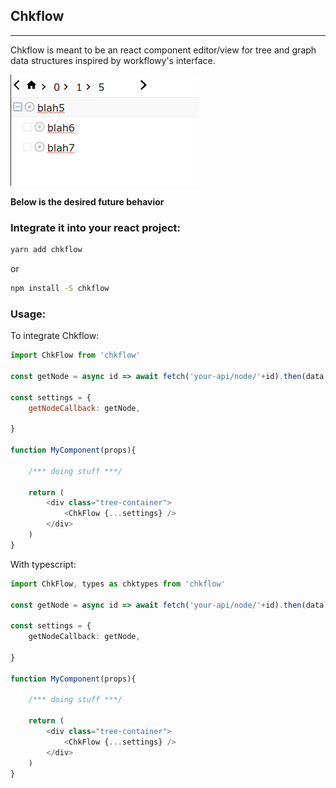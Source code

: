 ## Chkflow

---

Chkflow is meant to be an react component editor/view for tree and graph data structures inspired by workflowy's interface.

![screenshot of workflowy component](./assets/scrnsht1.png)

**Below is the desired future behavior**

### Integrate it into your react project:
```sh
yarn add chkflow
```

or

```sh
npm install -S chkflow
```

### Usage:

To integrate Chkflow:

```javascript
import ChkFlow from 'chkflow'

const getNode = async id => await fetch('your-api/node/'+id).then(data => return data)

const settings = {
    getNodeCallback: getNode,

}

function MyComponent(props){

    /*** doing stuff ***/

    return (
        <div class="tree-container">
            <ChkFlow {...settings} />
        </div>
    )
}
```

With typescript:
```typescript
import ChkFlow, types as chktypes from 'chkflow'

const getNode = async id => await fetch('your-api/node/'+id).then(data => return data)

const settings = {
    getNodeCallback: getNode,

}

function MyComponent(props){

    /*** doing stuff ***/

    return (
        <div class="tree-container">
            <ChkFlow {...settings} />
        </div>
    )
}
```